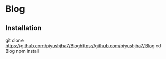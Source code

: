 # Blog


## Installation

git clone https://github.com/piyushjha7/Bloghttps://github.com/piyushjha7/Blog
cd Blog
npm install



